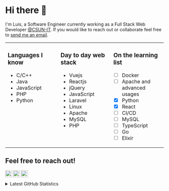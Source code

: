 # Hi there 👋

I'm Luis, a Software Engineer currently working as a Full Stack Web Developer [@CSUN-IT][work]. If you would like to reach out or collaborate feel free to [send me an email][email].

<table><tr><td valign="top" width="33%">

### Languages I know
* C/C++
* Java
* JavaScript
* PHP
* Python
</td><td valign="top" width="33%">

### Day to day web stack
* Vuejs
* Reactjs
* jQuery
* JavaScript
* Laravel
* Linux
* Apache
* MySQL
* PHP
</td><td valign="top" width="33%">

### On the learning list
- [ ] Docker
- [ ] Apache and advanced usages
- [x] Python
- [x] React
- [ ] CI/CD
- [ ] MySQL
- [ ] TypeScript
- [ ] Go
- [ ] Elixir
</td></tr></table>

## Feel free to reach out!

[<img align="left" alt="luisjg | Twitter" width="22px" src="https://cdn.jsdelivr.net/npm/simple-icons@v3/icons/twitter.svg" />][twitter]
[<img align="left" alt="luisjg | LinkedIn" width="22px" src="https://cdn.jsdelivr.net/npm/simple-icons@v3/icons/linkedin.svg" />][linkedin]
[<img align="left" alt="luisjg | Instagram" width="22px" src="https://cdn.jsdelivr.net/npm/simple-icons@v3/icons/instagram.svg" />][instagram]

<br />
<br />

<!-- From https://github.com/anuraghazra/github-readme-stats & https://github.com/codeSTACKr/codeSTACKr -->
<details>
  <summary>Latest GitHub Statistics</summary>
    <img alt="luisjg github stats" src="https://github-readme-stats.vercel.app/api?username=luisjg&count_private=true&hide_border=true" />
</details>


[twitter]: https://twitter.com/luisjg_dev
[instagram]: https://instagram.com/luisjg_dev
[linkedin]: https://linkedin.com/in/luisjg-dev
[work]: https://github.com/CSUN-IT
[email]: mailto:contact@luisjg.dev

<!--
**luisjg/luisjg** is a ✨ _special_ ✨ repository because its `README.md` (this file) appears on your GitHub profile.

Here are some ideas to get you started:

- 🔭 I’m currently working on ...
- 🌱 I’m currently learning ...
- 👯 I’m looking to collaborate on ...
- 🤔 I’m looking for help with ...
- 💬 Ask me about ...
- 📫 How to reach me: ...
- 😄 Pronouns: ...
- ⚡ Fun fact: ...
-->

